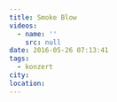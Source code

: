 ```yaml
---
title: Smoke Blow
videos:
  - name: ''
    src: null
date: 2016-05-26 07:13:41
tags:
  - konzert
city:
location:
---
```

